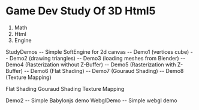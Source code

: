 # Game Dev Study Of 3D Html5

1) Math
2) Html
3) Engine

StudyDemos -- Simple SoftEngine for 2d canvas
-- Demo1 (vertices cube)
-- Demo2 (drawing triangles)
-- Demo3 (loading meshes from Blender)
-- Demo4 (Rasterization without Z-Buffer)
-- Demo5 (Rasterization with Z-Buffer)
-- Demo6 (Flat Shading)
-- Demo7 (Gouraud Shading)
-- Demo8 (Texture Mapping)

Flat Shading
Gouraud Shading
Texture Mapping

Demo2 -- Simple Babylonjs demo
WebglDemo -- Simple webgl demo